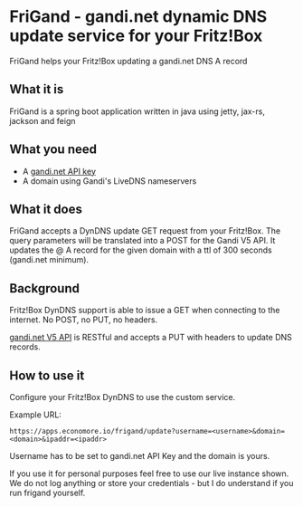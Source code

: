 # FriGand - gandi.net dynamic DNS update service for your Fritz!Box
FriGand helps your Fritz!Box updating a gandi.net DNS A record

## What it is
FriGand is a spring boot application written in java using jetty, jax-rs, jackson and feign

## What you need
* A [gandi.net API key](https://doc.gandi.net/en/dns/api)
* A domain using Gandi's LiveDNS nameservers

## What it does
FriGand accepts a DynDNS update GET request from your Fritz!Box. 
The query parameters will be translated into a POST for the Gandi V5 API. 
It updates the @ A record for the given domain with a ttl of 300 seconds (gandi.net minimum).  

## Background
Fritz!Box DynDNS support is able to issue a GET when connecting to the internet. 
No POST, no PUT, no headers. <p>
[gandi.net V5 API](https://doc.gandi.net/en/dns/api) is RESTful and accepts a PUT with headers to update DNS records.

## How to use it
Configure your Fritz!Box DynDNS to use the custom service. <p>
Example URL:<br> 

```
https://apps.economore.io/frigand/update?username=<username>&domain=<domain>&ipaddr=<ipaddr> 
```

Username has to be set to gandi.net API Key and the domain is yours.

If you use it for personal purposes feel free to use our live instance shown.<br>
We do not log anything or store your credentials - but I do understand if you run frigand yourself.  

